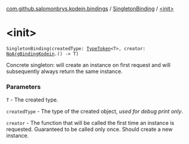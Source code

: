 [com.github.salomonbrys.kodein.bindings](../index.md) / [SingletonBinding](index.md) / [&lt;init&gt;](.)

# &lt;init&gt;

`SingletonBinding(createdType: `[`TypeToken`](../../com.github.salomonbrys.kodein/-type-token/index.md)`<T>, creator: `[`NoArgBindingKodein`](../-no-arg-binding-kodein/index.md)`.() -> T)`

Concrete singleton: will create an instance on first request and will subsequently always return the same instance.

### Parameters

`T` - The created type.

`createdType` - The type of the created object, *used for debug print only*.

`creator` - The function that will be called the first time an instance is requested. Guaranteed to be called only once. Should create a new instance.